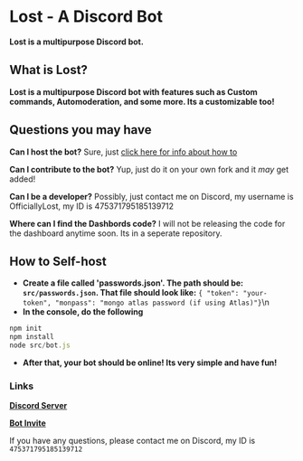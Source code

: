 # Lost - A Discord Bot
**Lost is a multipurpose Discord bot.**
## What is Lost?
**Lost is a multipurpose Discord bot with features such as Custom commands, Automoderation, and some more. Its a customizable too!**

## Questions you may have
**Can I host the bot?** Sure, just [click here for info about how to](https://github.com/OfficiallyLost/lostbot/blob/master/README.md#how-to-self-host)

**Can I contribute to the bot?** Yup, just do it on your own fork and it *may* get added!

**Can I be a developer?** Possibly, just contact me on Discord, my username is OfficiallyLost, my ID is 475371795185139712

**Where can I find the Dashbords code?** I will not be releasing the code for the dashboard anytime soon. Its in a seperate repository.

## How to Self-host

* **Create a file called 'passwords.json'. The path should be: `src/passwords.json`. That file should look like:** ```{ "token": "your-token", "monpass": "mongo atlas password (if using Atlas)"}```\n
* **In the console, do the following** 
```js
npm init 
npm install
node src/bot.js
```
* **After that, your bot should be online! Its very simple and have fun!**


### Links 
**[Discord Server](https://discord.gg/FWTRPS9)**

**[Bot Invite](https://discordapp.com/oauth2/authorize?client_id=650136984211292180&scope=bot&permissions=2146958847)**

If you have any questions, please contact me on Discord, my ID is `475371795185139712`
